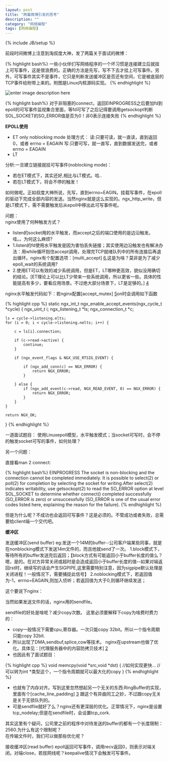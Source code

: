 ```yaml
---
layout: post
title: "两篇微博引发的思考"
description: ""
category: "网络编程"
tags: [网络编程]
---
```

{% include JB/setup %}


前段时间微博上注意到淘叔度大神，发了两篇关于面试的微博：

{% highlight bash%}
一些小伙伴们写网络程序的一个坏习惯是连接建立后就挂上可写事件，这是很浪费的。正确的方法是先写，写不下去才挂上可写事件。另外，可写事件其实不是事件，它只是判断发送缓冲区是否还有空间，它是被底层的TCP事件给附带上来的。附图是Linux内核源码实现。
{% endhighlight %}

![enter image description here][1]

{% highlight bash%}
对于非阻塞的connect，返回EINPROGRESS之后要加fd到epoll的可写事件监视集合里面，等fd可写了之后记得要调用getsockopt判断SOL_SOCKET的SO_ERROR值是否为0！非0表示连接失败
{% endhighlight %}


**EPOLL使用**

-   ET  only noblocking mode
        处理方式：
            读:只要可读，就一直读，直到返回0，或者 errno = EAGAIN
            写:只要可写，就一直写，直到数据发送完，或者 errno = EAGAIN
-   LT


分析:一旦建立链接就挂可写事件(noblocking mode)：
-    若在ET模式下，其实还好,相比与LT模式。哈..
-    若在LT模式下，将会不停的触发！

如何做呢。正如叔度大神所说，先写，直到errno=EAGIN。挂载写事件，在epoll的驱动下完成全部内容的发送。当然nginx就是这么实现的。ngx_http_write，但是LT模式下，需不需要触发后从epoll中移出此可写事件呢。

问题：  
    nginx使用了何种触发方式？  
-   listen的socket用的水平触发，而accept之后的端口使用的是边沿触发。  
    哇。。为何这么麻烦?  
-   1.listen的fd使用水平触发是因为害怕丢失链接；其实使用边沿触发也有解决办法：用while循环抱住accept调用，处理完TCP就绪队列中的所有连接后再退出循环。nginx有个配置选项：[multi_accept] [6],这是为啥？莫非是为了减少epoll_wait的系统调用?  
-   2.使用ET可以有效的减少系统调用，但是ET，LT哪种更高效，貌似没用确切的结论。[ET理论上可以比LT少带来一些系统调用，所以更省一些。具体的性能提高有多少，要看应用场景。不过绝大部分场景下，LT是足够的。] [4] 
 
nginx水平触发代码如下：若nginx配置[accept_mutex] [5]on时会调用如下函数  

{% highlight cpp %}
static ngx_int_t
ngx_enable_accept_events(ngx_cycle_t *cycle)
{
    ngx_uint_t         i;
    ngx_listening_t   *ls;
    ngx_connection_t  *c;

    ls = cycle->listening.elts;
    for (i = 0; i < cycle->listening.nelts; i++) {

        c = ls[i].connection;

        if (c->read->active) {
            continue;
        }

        if (ngx_event_flags & NGX_USE_RTSIG_EVENT) {

            if (ngx_add_conn(c) == NGX_ERROR) {
                return NGX_ERROR;
            }

        } else {
            if (ngx_add_event(c->read, NGX_READ_EVENT, 0) == NGX_ERROR) {
                return NGX_ERROR;
            }
        }
    }

    return NGX_OK;
}
{% endhighlight %}

一道面试题目：
使用Linuxepoll模型，水平触发模式；当socket可写时，会不停的触发socket可写的事件，如何处理？


另一个问题：

直接看man 2 connect:

{% highlight bash%}
EINPROGRESS
   The socket is non-blocking and the connection cannot be completed immediately.  It is possible to select(2) or poll(2) for completion by selecting the socket for writing.After select(2) indicates writability, use getsockopt(2) to read the SO_ERROR option at level SOL_SOCKET to determine whether connect()  completed  successfully  (SO_ERROR  is zero) or unsuccessfully (SO_ERROR is one of the usual error codes listed here, explaining the reason for the failure).
{% endhighlight %}

但是为什么呢？不成功也会返回可写事件？这是必须的。不管成功或者失败，总需要给client端一个交代吧。

**缓冲区**

发送缓冲区(send buffer) 
    eg:发送一个14M的buffer--公司客户端某些同事，就是在nonblocking模式下发送14m文件的，而且他就send了一次。
        1.block模式下，等待所有的buffer发送完后返回；【block方式有可能返回小于buffer长度的值么？嗯，是的。在对方异常关闭或超时是会造成返回小于buffer长度的值--如果对端返回rst时，继续写的话会产生SIGPIPE,这里需要特别注意，因为sigpipe默认处理是关闭进程！一般情况下，需要捕捉此信号】
        2.noblocking模式下，若返回值为-1，errno=EAGAIN,则加入侦听；若返回值为大于0,则循环继续发送；

这个要说下nginx：

当然如果发送文件的话，nginx用的sendfile。

sendfile的好处是啥呢？减少copy次数。
这里必须要解释下copy为啥费时费力的：
-   copy一般情况下需要cpu,寄存器。一次只能copy 32bit。所以一个指令周期只能copy 32bit.
-   所以出现了DMA,sendbuf,splice,cow等技术。 nginx在upstream也做了优化。具体见：[代理服务器中的内容防拷贝技术] [2]
-   也因此有了面试题目：

{% highlight cpp %}
void memcpy(void *src,void *dst)
{
    //如何实现更快...
    //可以转为int *类型这个，一个指令周期就可以最大化的copy
}
{% endhighlight %}

-   也就有了内存对齐。写到这里忽然想起另一个无关的东西:RingBuffer的实现，里面有个[cache_line_padding] [3] 跟这个有异曲同工之妙，不过跟copy无关是关于无锁队列的。
-   可是sendfile就好了么？nginx还有更深层的优化。正常情况下，nginx是设置tcp_nodelay;但是在sendfile时，会设置tcp_cork.  

其实这里有个疑问，公司里之前的程序中对待发送的buffer的都有一个长度限制：2560.为什么有这个限制呢？  
在传输文件时，我们可以做那些优化呢？

接收缓冲区(read buffer)
    epoll返回可写事件，调用recv返回0，则表示对端关闭。对端close，若拔网线呢？keepalive情况下会触发可写事件。


[1]: http://0708020409.github.io/_img/sendbufevent.jpg
[2]: http://blog.csdn.net/brainkick/article/details/9843009
[3]: http://ifeve.com/disruptor-cacheline-padding/
[4]: http://www.zhihu.com/question/20502870
[5]: http://nginx.org/en/docs/ngx_core_module.html#accept_mutex
[6]: http://nginx.org/en/docs/ngx_core_module.html#multi_accept





